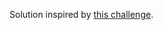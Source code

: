Solution inspired by [this challenge](https://github.com/PicPay/picpay-desafio-backend?tab=readme-ov-file).
